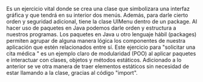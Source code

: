 Es un ejercicio vital donde se crea una clase que simbolizara una interfaz gráfica y que tendrá en su interior dos menús. Además, para darle cierto orden y seguridad adicional, tiene la clase UIMenu dentro de un package.
Al hacer uso de paquetes en Java podemos darle orden y estructura a nuestros programas. Los paquetes en Java u otro lenguaje hábil (packages) permiten agrupar de alguna manera lógica los componentes de nuestra aplicación que estén relacionados entre sí. 
Este ejercicio para "solicitar una cita médica " es un ejemplo claro de modularidad (POO) al aplicar paquetes e interactuar con clases, objetos y métodos estáticos.
Adicionado a lo anterior se ve otra manera de traer elementos estáticos sin necesidad de estar llamando a la clase,  gracias al código "import".
